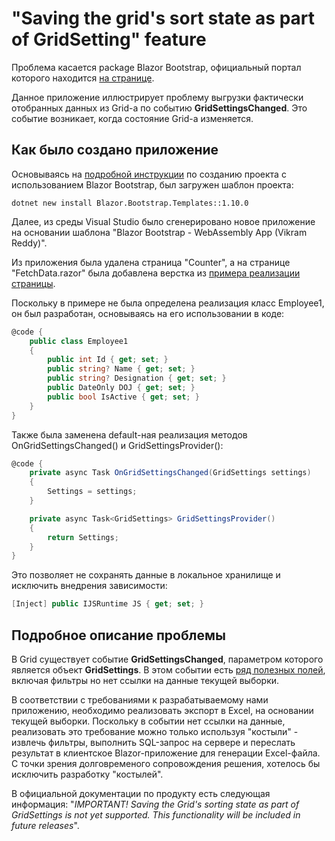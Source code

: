 # "Saving the grid's sort state as part of GridSetting" feature

Проблема касается package Blazor Bootstrap, официальный портал которого находится [на странице](https://docs.blazorbootstrap.com/getting-started/blazor-webassembly-net-8).

Данное приложение иллюстрирует проблему выгрузки фактически отобранных данных из Grid-а по событию **GridSettingsChanged**. Это событие возникает, когда состояние Grid-а изменяется.

## Как было создано приложение

Основываясь на [подробной инструкции](https://github.com/vikramlearning/blazorbootstrap) по созданию проекта с использованием Blazor Bootstrap, был загружен шаблон проекта:

```shell
dotnet new install Blazor.Bootstrap.Templates::1.10.0
```

Далее, из среды Visual Studio было сгенерировано новое приложение на основании шаблона "Blazor Bootstrap - WebAssembly App (Vikram Reddy)".

Из приложения была удалена страница "Counter", а на странице "FetchData.razor" была добавлена верстка из [примера реализации страницы](https://docs.blazorbootstrap.com/components/grid#save-and-load-grid-settings).

Поскольку в примере не была определена реализация класс Employee1, он был разработан, основываясь на его использовании в коде:

```csharp
@code {
    public class Employee1
    {
        public int Id { get; set; }
        public string? Name { get; set; }
        public string? Designation { get; set; }
        public DateOnly DOJ { get; set; }
        public bool IsActive { get; set; }
    }
}
```

Также была заменена default-ная реализация методов OnGridSettingsChanged() и GridSettingsProvider():

```csharp
@code {
    private async Task OnGridSettingsChanged(GridSettings settings)
    {
        Settings = settings;
    }

    private async Task<GridSettings> GridSettingsProvider()
    {
        return Settings;
    }
}
```

Это позволяет не сохранять данные в локальное хранилище и исключить внедрения зависимости:

```csharp
[Inject] public IJSRuntime JS { get; set; }
```

## Подробное описание проблемы

В Grid существует событие **GridSettingsChanged**, параметром которого является объект **GridSettings**. В этом событии есть [ряд полезных полей](https://docs.blazorbootstrap.com/components/grid#gridsettings-properties), включая фильтры но нет ссылки на данные текущей выборки.

В соответствии с требованиями к разрабатываемому нами приложению, необходимо реализовать экспорт в Excel, на основании текущей выборки. Поскольку в событии нет ссылки на данные, реализовать это требование можно только используя "костыли" - извлечь фильтры, выполнить SQL-запрос на сервере и переслать результат в клиентское Blazor-приложение для генерации Excel-файла. С точки зрения долговременого сопровождения решения, хотелось бы исключить разработку "костылей".

В официальной документации по продукту есть следующая информация: "_IMPORTANT! Saving the Grid's sorting state as part of GridSettings is not yet supported. This functionality will be included in future releases_".

